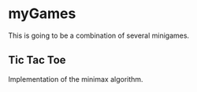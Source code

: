 # myGames
This is going to be a combination of several minigames.

## Tic Tac Toe
Implementation of the minimax algorithm.
